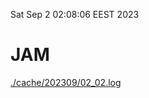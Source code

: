 Sat Sep  2 02:08:06 EEST 2023
# JAM
<a href='./cache/202309/02_02.log'>./cache/202309/02_02.log</a>
